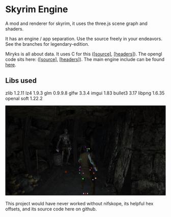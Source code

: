 # Skyrim Engine

A mod and renderer for skyrim, it uses the three.js scene graph and shaders.

It has an engine / app separation. Use the source freely in your endeavors. See the branches for legendary-edition.

Miryks is all about data. It uses C for this ([[source]](/miryks/src/lib), [[headers]](/miryks/include/lib)). The opengl code sits here: ([[source]](miryks/src/opengl), [[headers]](miryks/include/opengl)). The main engine include can be found [here](miryks/include/miryks/miryks.hpp).
## Libs used
zlib 1.2.11
lz4 1.9.3
glm 0.9.9.8
glfw 3.3.4
imgui 1.83
bullet3 3.17
libpng 1.6.35
openal soft 1.22.2

![preview](dark-sse_k3N7K33sa8.jpg)


This project would have never worked without nifskope, its helpful hex offsets, and its source code here on github.

